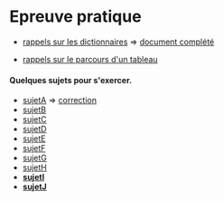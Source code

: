 # Epreuve pratique

* [rappels sur les dictionnaires](https://notebook.basthon.fr/?from=https://raw.githubusercontent.com/thfruchart/tnsi/main/EP/DicoRappels.ipynb) => [document complété](https://notebook.basthon.fr/?from=https://raw.githubusercontent.com/thfruchart/tnsi/main/EP/DicoRappelsCOMPLET.ipynb)

* [rappels sur le parcours d'un tableau](https://notebook.basthon.fr/?from=https://raw.githubusercontent.com/thfruchart/tnsi/main/EP/EXOS_Parcours_Tableau.ipynb) 


#### Quelques sujets pour s'exercer.  

* [sujetA](37.ipynb) => [correction](37-correction.ipynb)
* [sujetB]()
* [sujetC](22-NSI-05/)
* [sujetD](22-NSI-25/)
* [sujetE](SujetE/)
* [sujetF](SujetF/)
* [sujetG](SujetG/)
* [sujetH](SujetH/)
* [**sujetI**](SujetI/)
* [**sujetJ**](SujetJ/)
